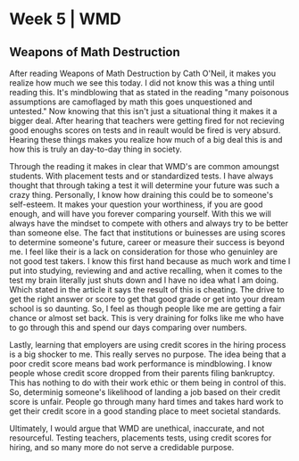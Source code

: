 # Week 5 | WMD
## Weapons of Math Destruction

After reading Weapons of Math Destruction by Cath O'Neil, it makes you realize how much we see this today. I did not know this was a thing until reading this. It's mindblowing that as stated in the reading "many poisonous assumptions are camoflaged by math this goes unquestioned and untested." Now knowing that this isn't just a situational thing it makes it a bigger deal. After hearing that teachers were getting fired for not recieving good enoughs scores on tests and in reault would be fired is very absurd. Hearing these things makes you realize how much of a big deal this is and how this is truly an day-to-day thing in society. 

Through the reading it makes in clear that WMD's are common amoungst students. With placement tests and or standardized tests. I have always thought that through taking a test it will determine your future was such a crazy thing. Personally, I know how draining this could be to someone's self-esteem. It makes your question your worthiness, if you are good enough, and will have you forever comparing yourself. With this we will always have the mindset to compete with others and always try to be better than someone else. The fact that institutions or buinesses are using scores to determine someone's future, career or measure their success is beyond me. I feel like their is a lack on consideration for those who genuinley are not good test takers. I know this first hand because as much work and time I put into studying, reviewing and and active recalling, when it comes to the test my brain literally just shuts down and I have no idea what I am doing. Which stated in the article it says the result of this is cheating. The drive to get the right answer or score to get that good grade or get into your dream school is so daunting. So, I feel as though people like me are getting a fair chance or almost set back. This is very draining for folks like me who have to go through this and spend our days comparing over numbers. 

Lastly, learning that employers are using credit scores in the hiring process is a big shocker to me. This really serves no purpose. The idea being that a poor credit score means bad work performance is mindblowing. I know people whose credit score dropped from their parents filing bankruptcy. This has nothing to do with their work ethic or them being in control of this. So, determinig someone's likelihood of landing a job based on their credit score is unfair. People go through many hard times and takes hard work to get their credit score in a good standing place to meet societal standards. 




Ultimately, I would argue that WMD are unethical, inaccurate, and not resourceful. Testing teachers, placements tests, using credit scores for hiring, and so many more do not serve a credidable purpose. 

<!--This assignment should have been done in atom, but since I am using mac it does not work so I have to do it through github--!>
